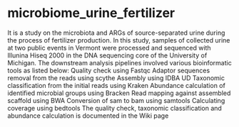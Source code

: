 # microbiome_urine_fertilizer
It is a study on the microbiota and ARGs of source-separated urine during the process of fertilizer production.  In this study, samples of collected urine at two public events in Vermont were processed and sequenced with Illunina Hiseq 2000 in the DNA sequencing core of the University of Michigan.  The downstream analysis pipelines involved various bioinformatic tools as listed below:
Quality check using Fastqc
Adaptor sequences removal from the reads using scythe
Assembly using IDBA UD
Taxonomic classification from the initial reads using Kraken
Abundance calculation of identified microbial groups using Bracken
Read mapping against assembled scaffold using BWA
Conversion of sam to bam using samtools
Calculating coverage using bedtools
The quality check, taxonomic classification and abundance calculation is documented in the Wiki page
